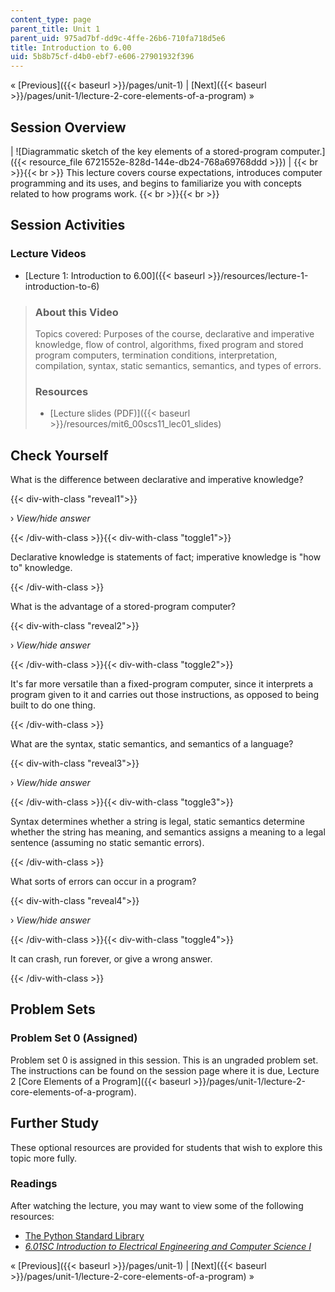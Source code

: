 ```yaml
---
content_type: page
parent_title: Unit 1
parent_uid: 975ad7bf-dd9c-4ffe-26b6-710fa718d5e6
title: Introduction to 6.00
uid: 5b8b75cf-d4b0-ebf7-e606-27901932f396
---
```


« [Previous]({{< baseurl >}}/pages/unit-1) | [Next]({{< baseurl >}}/pages/unit-1/lecture-2-core-elements-of-a-program) »

Session Overview
----------------

| ![Diagrammatic sketch of the key elements of a stored-program computer.]({{< resource_file 6721552e-828d-144e-db24-768a69768ddd >}}) |  {{< br >}}{{< br >}} This lecture covers course expectations, introduces computer programming and its uses, and begins to familiarize you with concepts related to how programs work. {{< br >}}{{< br >}}  

Session Activities
------------------

### Lecture Videos

*   [Lecture 1: Introduction to 6.00]({{< baseurl >}}/resources/lecture-1-introduction-to-6)

> ### About this Video
> 
> Topics covered: Purposes of the course, declarative and imperative knowledge, flow of control, algorithms, fixed program and stored program computers, termination conditions, interpretation, compilation, syntax, static semantics, semantics, and types of errors.
> 
> ### Resources
> 
> *   [Lecture slides (PDF)]({{< baseurl >}}/resources/mit6_00scs11_lec01_slides)

Check Yourself
--------------

What is the difference between declarative and imperative knowledge?

{{< div-with-class "reveal1">}}

› _View/hide answer_

{{< /div-with-class >}}{{< div-with-class "toggle1">}}

Declarative knowledge is statements of fact; imperative knowledge is "how to" knowledge.

{{< /div-with-class >}}

What is the advantage of a stored-program computer?

{{< div-with-class "reveal2">}}

› _View/hide answer_

{{< /div-with-class >}}{{< div-with-class "toggle2">}}

It's far more versatile than a fixed-program computer, since it interprets a program given to it and carries out those instructions, as opposed to being built to do one thing.

{{< /div-with-class >}}

What are the syntax, static semantics, and semantics of a language?

{{< div-with-class "reveal3">}}

› _View/hide answer_

{{< /div-with-class >}}{{< div-with-class "toggle3">}}

Syntax determines whether a string is legal, static semantics determine whether the string has meaning, and semantics assigns a meaning to a legal sentence (assuming no static semantic errors).

{{< /div-with-class >}}

What sorts of errors can occur in a program?

{{< div-with-class "reveal4">}}

› _View/hide answer_

{{< /div-with-class >}}{{< div-with-class "toggle4">}}

It can crash, run forever, or give a wrong answer.

{{< /div-with-class >}}

Problem Sets
------------

### Problem Set 0 (Assigned)

Problem set 0 is assigned in this session. This is an ungraded problem set. The instructions can be found on the session page where it is due, Lecture 2 [Core Elements of a Program]({{< baseurl >}}/pages/unit-1/lecture-2-core-elements-of-a-program).

Further Study
-------------

These optional resources are provided for students that wish to explore this topic more fully.

### Readings

After watching the lecture, you may want to view some of the following resources:

*   [The Python Standard Library](http://docs.python.org/library/)
*   [_6.01SC Introduction to Electrical Engineering and Computer Science I_](/courses/6-01sc-introduction-to-electrical-engineering-and-computer-science-i-spring-2011/)

« [Previous]({{< baseurl >}}/pages/unit-1) | [Next]({{< baseurl >}}/pages/unit-1/lecture-2-core-elements-of-a-program) »